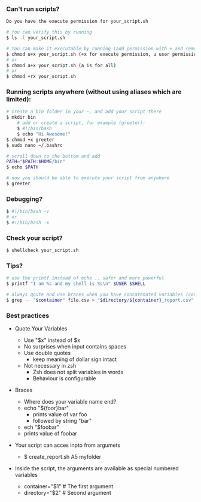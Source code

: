 ### Can't run scripts?
```bash
Do you have the execute permission for your_script.sh

# You can verify this by running 
$ ls -l your_script.sh

# You can make it executable by running (add permission with + and remove it with -) [https://tldp.org/LDP/intro-linux/html/sect_03_04.html]
$ chmod u+x your_script.sh (+x for execute permission, u user permission (adding execute permission only to the user who owns this file))
# or
$ chmod a+x your_script.sh (a is for all)
# or
$ chmod +rx your_script.sh
```

### Running scripts anywhere (without using aliases which are limited):
```bash
# create a bin folder in your ~, and add your script there
$ mkdir bin
    # add or create a script, for example (greeter): 
    $ #!/bin/bash
    $ echo "Hi Awesome!"
$ chmod +x greeter
$ sudo nano ~/.bashrc

# scroll down to the bottom and add
PATH="$PATH:$HOME/bin"
$ echo $PATH

# now you should be able to execute your script from anywhere
$ greeter
```

### Debugging?
```bash
$ #!/bin/bash -v
# or
$ #!/bin/bash -x
```

### Check your script?
```bash
$ shellcheck your_script.sh
```

### Tips?
```bash
# use the printf instead of echo .. safer and more powerful
$ printf "I am %s and my shell is %s\n" $USER $SHELL

# always qoute and use braces when you have concatenated variables (concatenation between variables or and strings etc.):
$ grep -- "$container" file.csv > "$directory/${container}_report.csv"
```

### Best practices
* Quote Your Variables
    * Use "$x" instead of $x 
    * No surprises when input contains spaces
    * Use double quotes
        * keep meaning of dollar sign intact
    * Not necessary in zsh
        * Zsh does not split variables in words
        * Behaviour is configurable

* Braces
    * Where does your variable name end?
    * echo  "${foor}bar"
        * prints value of var foo
        * followed by string "bar"
    * ech "$foobar"
    * prints value of foobar

* Your script can acces inpto from argumets
    * $ create_report.sh A5 myfolder
* Inside the script, the arguments are available as special numbered variables
    * container="$1" # The first argument
    * directory="$2" # Second argument 
